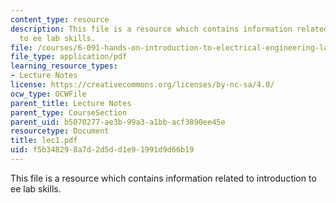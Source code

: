 ```yaml
---
content_type: resource
description: This file is a resource which contains information related to introduction
  to ee lab skills.
file: /courses/6-091-hands-on-introduction-to-electrical-engineering-lab-skills-january-iap-2008/f5b348298a7d2d5dd1e91991d9d66b19_lec1.pdf
file_type: application/pdf
learning_resource_types:
- Lecture Notes
license: https://creativecommons.org/licenses/by-nc-sa/4.0/
ocw_type: OCWFile
parent_title: Lecture Notes
parent_type: CourseSection
parent_uid: b5070277-ae3b-99a3-a1bb-acf3890ee45e
resourcetype: Document
title: lec1.pdf
uid: f5b34829-8a7d-2d5d-d1e9-1991d9d66b19
---
```

This file is a resource which contains information related to introduction to ee lab skills.